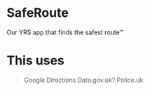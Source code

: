 SafeRoute
=========

Our YRS app that finds the safest route™

This uses
=========

> Google Directions
> Data.gov.uk?
> Police.uk